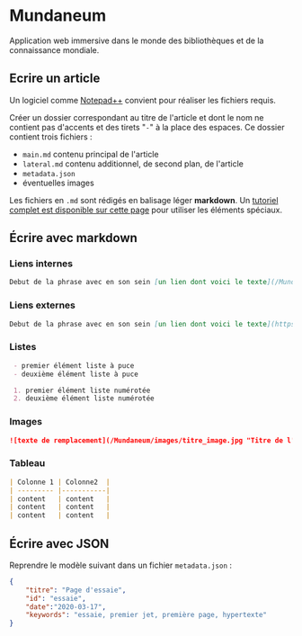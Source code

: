 # Mundaneum
Application web immersive dans le monde des bibliothèques et de la connaissance mondiale.

## Ecrire un article 

Un logiciel comme [Notepad++](https://notepad-plus-plus.org/downloads/v7.8.5/) convient pour réaliser les fichiers requis.

Créer un dossier correspondant au titre de l'article et dont le nom ne contient pas d'accents et des tirets "``-``" à la place des espaces. Ce dossier contient trois fichiers :
- ``main.md`` contenu principal de l'article
- ``lateral.md`` contenu additionnel, de second plan, de l'article
- ``metadata.json``
- éventuelles images

Les fichiers en ``.md`` sont rédigés en balisage léger **markdown**. Un [tutoriel complet est disponible sur cette page](https://github.com/adam-p/markdown-here/wiki/Markdown-Cheatsheet) pour utiliser les éléments spéciaux.

## Écrire avec markdown

### Liens internes

```markdown
Debut de la phrase avec en son sein [un lien dont voici le texte](/Mundaneum/publications/page).
```

### Liens externes

```markdown
Debut de la phrase avec en son sein [un lien dont voici le texte](https://github.com/).
```

### Listes

```markdown
 - premier élément liste à puce
 - deuxième élément liste à puce

 1. premier élément liste numérotée
 2. deuxième élément liste numérotée
```

### Images

```markdown
![texte de remplacement](/Mundaneum/images/titre_image.jpg "Titre de l'image")
```

### Tableau

```markdown
| Colonne 1 | Colonne2  | 
| --------- |-----------|
| content   | content   | 
| content   | content   | 
| content   | content   |
```

## Écrire avec JSON

Reprendre le modèle suivant dans un fichier ``metadata.json`` :

```json
{
    "titre": "Page d'essaie",
    "id": "essaie",
    "date":"2020-03-17",
    "keywords": "essaie, premier jet, première page, hypertexte"
}
```